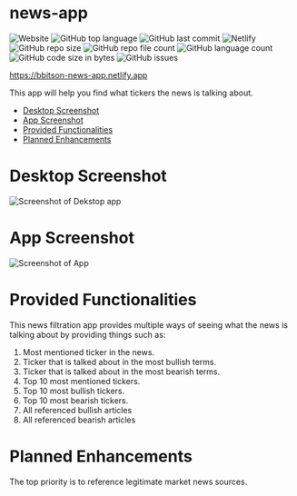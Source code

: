 # news-app
![Website](https://img.shields.io/website?url=https%3A%2F%2Fbbitson-news-app.netlify.app)
![GitHub top language](https://img.shields.io/github/languages/top/bbitson/news-app)
![GitHub last commit](https://img.shields.io/github/last-commit/bbitson/news-app)
![Netlify](https://img.shields.io/netlify/0945f7c6-ec55-4744-9a5e-ff09b6ae6324?logo=netlify&style=flat-square)
![GitHub repo size](https://img.shields.io/github/repo-size/bbitson/news-app)
![GitHub repo file count](https://img.shields.io/github/directory-file-count/bbitson/news-app)
![GitHub language count](https://img.shields.io/github/languages/count/bbitson/news-app)
![GitHub code size in bytes](https://img.shields.io/github/languages/code-size/bbitson/news-app)
![GitHub issues](https://img.shields.io/github/issues/bbitson/news-app)



https://bbitson-news-app.netlify.app

This app will help you find what tickers the news is talking about.

 - [Desktop Screenshot](#desktop-screenshot)
 - [App Screenshot](#app-screenshot)
 - [Provided Functionalities](#Provided-functionalities)
 - [Planned Enhancements](#planned-enhancements)
 
 # Desktop Screenshot
 ![Screenshot of Dekstop app](https://user-images.githubusercontent.com/116586800/200413217-4651280c-994c-4f46-b1fa-5993287fcb2c.jpg)
 
 # App Screenshot
 ![Screenshot of App](https://user-images.githubusercontent.com/116586800/200412297-7824bf3e-eda6-4ad9-bcf7-80aba76abb6f.jpg)
 

# Provided Functionalities
This news filtration app provides multiple ways of seeing what the news is talking about by providing things such as:
1) Most mentioned ticker in the news.
2) Ticker that is talked about in the most bullish terms.
3) Ticker that is talked about in the most bearish terms.
4) Top 10 most mentioned tickers.
5) Top 10 most bullish tickers.
6) Top 10 most bearish tickers.
7) All referenced bullish articles
8) All referenced bearish articles


# Planned Enhancements
The top priority is to reference legitimate market news sources.
